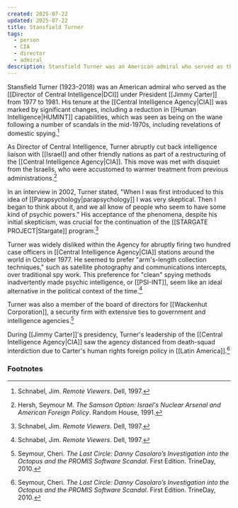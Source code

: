 ```yaml
---
created: 2025-07-22
updated: 2025-07-22
title: Stansfield Turner
tags:
  - person
  - CIA
  - director
  - admiral
description: Stansfield Turner was an American admiral who served as the Director of Central Intelligence (DCI) under President Jimmy Carter.
---
```

Stansfield Turner (1923–2018) was an American admiral who served as the [[Director of Central Intelligence|DCI]] under President [[Jimmy Carter]] from 1977 to 1981. His tenure at the [[Central Intelligence Agency|CIA]] was marked by significant changes, including a reduction in [[Human Intelligence|HUMINT]] capabilities, which was seen as being on the wane following a number of scandals in the mid-1970s, including revelations of domestic spying.[^1]

As Director of Central Intelligence, Turner abruptly cut back intelligence liaison with [[Israel]] and other friendly nations as part of a restructuring of the [[Central Intelligence Agency|CIA]]. This move was met with disquiet from the Israelis, who were accustomed to warmer treatment from previous administrations.[^3]

In an interview in 2002, Turner stated, "When I was first introduced to this idea of [[Parapsychology|parapsychology]] I was very skeptical. Then I began to think about it, and we all know of people who seem to have some kind of psychic powers." His acceptance of the phenomena, despite his initial skepticism, was crucial for the continuation of the [[STARGATE PROJECT|Stargate]] program.[^1]

Turner was widely disliked within the Agency for abruptly firing two hundred case officers in [[Central Intelligence Agency|CIA]] stations around the world in October 1977. He seemed to prefer "arm's-length collection techniques," such as satellite photography and communications intercepts, over traditional spy work. This preference for "clean" spying methods inadvertently made psychic intelligence, or [[PSI-INT]], seem like an ideal alternative in the political context of the time.[^1]

Turner was also a member of the board of directors for [[Wackenhut Corporation]], a security firm with extensive ties to government and intelligence agencies.[^2]

During [[Jimmy Carter]]'s presidency, Turner's leadership of the [[Central Intelligence Agency|CIA]] saw the agency distanced from death-squad interdiction due to Carter's human rights foreign policy in [[Latin America]].[^2]


### Footnotes

[^1]: Schnabel, Jim. *Remote Viewers*. Dell, 1997.
[^2]: Seymour, Cheri. *The Last Circle: Danny Casolaro’s Investigation into the Octopus and the PROMIS Software Scandal*. First Edition. TrineDay, 2010.
[^3]: Hersh, Seymour M. *The Samson Option: Israel's Nuclear Arsenal and American Foreign Policy*. Random House, 1991.
